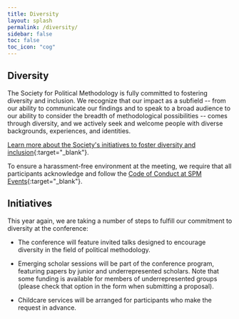 ```yaml
---
title: Diversity
layout: splash
permalink: /diversity/
sidebar: false
toc: false
toc_icon: "cog"
---
```


## Diversity

The Society for Political Methodology is fully committed to fostering diversity and inclusion. We recognize that our impact as a subfield -- from our ability to communicate our findings and to speak to a broad audience to our ability to consider the breadth of methodological possibilities -- comes through diversity, and we actively seek and welcome people with diverse backgrounds, experiences, and identities.

[Learn more about the Society's initiatives to foster diversity and inclusion](https://www.cambridge.org/core/membership/spm/about-us/diversity-and-inclusion){:target="_blank"}.

To ensure a harassment-free environment at the meeting, we require that all participants acknowledge and follow the [Code of Conduct at SPM Events](https://www.cambridge.org/core/membership/spm/about-us/diversity-and-inclusion/code-of-conduct-at-spm-events){:target="_blank"}.

## Initiatives

This year again, we are taking a number of steps to fulfill our commitment to diversity at the conference:

- The conference will feature invited talks designed to encourage diversity in the field of political methodology.

- Emerging scholar sessions will be part of the conference program, featuring papers by junior and underrepresented scholars.  Note that some funding is available for members of underrepresented groups (please check that option in the form when submitting a proposal). 

- Childcare services will be arranged for participants who make the request in advance.
